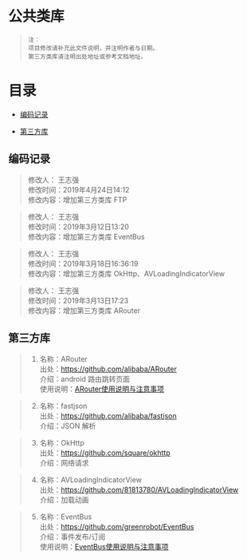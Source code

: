 # 公共类库 
> `注：` <br/>`项目修改请补充此文件说明，并注明作者与日期。`<br/>
> `第三方类库请注明出处地址或参考文档地址。`

# 目录
* [编码记录](##编码记录)

* [第三方库](##第三方库)
## 编码记录

  >  修改人： 王志强 <br>
  >  修改时间：2019年4月24日14:12 <br>
  >  修改内容：增加第三方类库 FTP <br>

  >  修改人： 王志强 <br>
  >  修改时间：2019年3月12日13:20 <br>
  >  修改内容：增加第三方类库 EventBus <br>

  >  修改人： 王志强 <br>
  >  修改时间：2019年3月18日16:36:19 <br>
  >  修改内容：增加第三方类库 OkHttp、AVLoadingIndicatorView <br>

  >  修改人： 王志强 <br>
  >  修改时间：2019年3月13日17:23 <br>
  >  修改内容：增加第三方类库 ARouter <br>


## 第三方库
> 1. 名称：ARouter <br>
>    出处：https://github.com/alibaba/ARouter <br>
>    介绍：android 路由跳转页面 <br>
>    使用说明：[ARouter使用说明与注意事项](../commonlibrary/README_ARouter.md)<br>
   
     
> 2. 名称：fastjson <br>
 >    出处：https://github.com/alibaba/fastjson <br>
 >    介绍：JSON 解析 <br>
     
     
> 3. 名称：OkHttp <br>
   >   出处：https://github.com/square/okhttp <br>
  >    介绍：网络请求 <br>    
     
     
 > 4. 名称：AVLoadingIndicatorView <br>
   >  出处：https://github.com/81813780/AVLoadingIndicatorView <br>
   >  介绍：加载动画 <br>   
     
     
 > 5. 名称：EventBus <br>
   >  出处：https://github.com/greenrobot/EventBus <br>
   >  介绍：事件发布/订阅 <br>
   >  使用说明：[EventBus使用说明与注意事项](../commonlibrary/README_EventBus.md)
   
          